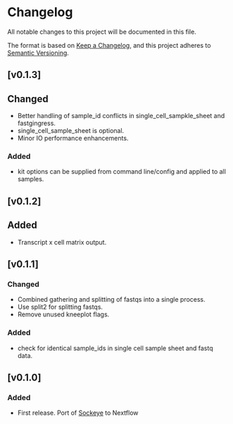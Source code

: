 # Changelog
All notable changes to this project will be documented in this file.

The format is based on [Keep a Changelog](https://keepachangelog.com/en/1.0.0/),
and this project adheres to [Semantic Versioning](https://semver.org/spec/v2.0.0.html).

## [v0.1.3]
## Changed
- Better handling of sample_id conflicts in single_cell_sampkle_sheet and fastgingress.
- single_cell_sample_sheet is optional.
- Minor IO performance enhancements.
### Added
- kit options can be supplied from command line/config and applied to all samples. 

## [v0.1.2]
## Added
- Transcript x cell matrix output.

## [v0.1.1]
### Changed
- Combined gathering and splitting of fastqs into a single process.
- Use split2 for splitting fastqs.
- Remove unused kneeplot flags.
### Added
- check for identical sample_ids in single cell sample sheet and fastq data.

## [v0.1.0]
### Added
- First release. Port of [Sockeye](https://github.com/nanoporetech/sockeye) to Nextflow


